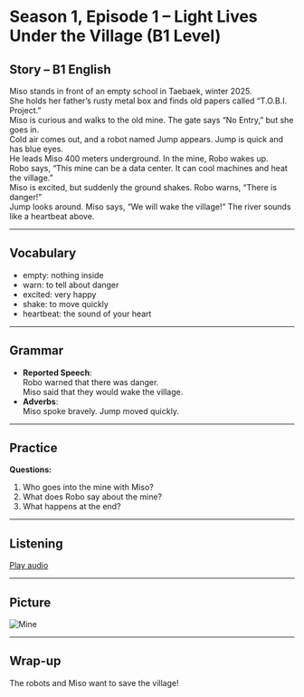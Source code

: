 # Season 1, Episode 1 – Light Lives Under the Village (B1 Level)

## Story – B1 English

Miso stands in front of an empty school in Taebaek, winter 2025.  
She holds her father’s rusty metal box and finds old papers called “T.O.B.I. Project.”  
Miso is curious and walks to the old mine. The gate says “No Entry,” but she goes in.  
Cold air comes out, and a robot named Jump appears. Jump is quick and has blue eyes.  
He leads Miso 400 meters underground. In the mine, Robo wakes up.  
Robo says, “This mine can be a data center. It can cool machines and heat the village.”  
Miso is excited, but suddenly the ground shakes. Robo warns, “There is danger!”  
Jump looks around. Miso says, “We will wake the village!” The river sounds like a heartbeat above.

---

## Vocabulary

- empty: nothing inside
- warn: to tell about danger
- excited: very happy
- shake: to move quickly
- heartbeat: the sound of your heart

---

## Grammar

- **Reported Speech**:  
  Robo warned that there was danger.  
  Miso said that they would wake the village.
- **Adverbs**:  
  Miso spoke bravely. Jump moved quickly.

---

## Practice

**Questions:**

1. Who goes into the mine with Miso?  
2. What does Robo say about the mine?  
3. What happens at the end?

---

## Listening

[Play audio](https://your-link.com/audio.mp3)

---

## Picture

![Mine](https://your-link.com/mine.png)

---

## Wrap-up

The robots and Miso want to save the village!

